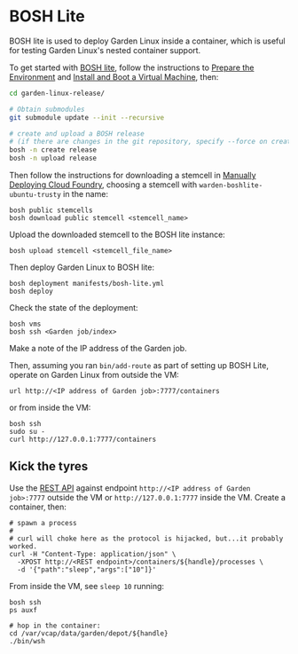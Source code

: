# BOSH Lite

BOSH lite is used to deploy Garden Linux inside a container, which is useful for testing Garden Linux's nested container support.

To get started with [BOSH lite](https://github.com/cloudfoundry/bosh-lite), follow the
instructions to [Prepare the Environment](https://github.com/cloudfoundry/bosh-lite#install-and-boot-a-virtual-machine)
and [Install and Boot a Virtual Machine](https://github.com/cloudfoundry/bosh-lite#install-and-boot-a-virtual-machine), then:

```sh
cd garden-linux-release/

# Obtain submodules
git submodule update --init --recursive

# create and upload a BOSH release
# (if there are changes in the git repository, specify --force on create)
bosh -n create release
bosh -n upload release
```

Then follow the instructions for downloading a stemcell in [Manually Deploying Cloud Foundry](https://github.com/cloudfoundry/bosh-lite/blob/master/docs/deploy-cf.md#manual-deploy), choosing a stemcell with `warden-boshlite-ubuntu-trusty` in the name:
```
bosh public stemcells
bosh download public stemcell <stemcell_name>
```

Upload the downloaded stemcell to the BOSH lite instance:
```
bosh upload stemcell <stemcell_file_name>
```

Then deploy Garden Linux to BOSH lite:
```
bosh deployment manifests/bosh-lite.yml
bosh deploy
```

Check the state of the deployment:
```
bosh vms
bosh ssh <Garden job/index>
```
Make a note of the IP address of the Garden job.

Then, assuming you ran `bin/add-route` as part of setting up BOSH Lite, operate on Garden Linux from outside the VM:
```
url http://<IP address of Garden job>:7777/containers
```

or from inside the VM:
```
bosh ssh
sudo su -
curl http://127.0.0.1:7777/containers
```

## Kick the tyres

Use the [REST API](https://github.com/cloudfoundry-incubator/garden#rest-api) against endpoint `http://<IP address of Garden job>:7777` outside the VM or `http://127.0.0.1:7777` inside the VM. Create a container, then:
```
# spawn a process
#
# curl will choke here as the protocol is hijacked, but...it probably worked.
curl -H "Content-Type: application/json" \
  -XPOST http://<REST endpoint>/containers/${handle}/processes \
  -d '{"path":"sleep","args":["10"]}'
```

From inside the VM, see `sleep 10` running:
```
bosh ssh
ps auxf

# hop in the container:
cd /var/vcap/data/garden/depot/${handle}
./bin/wsh
```